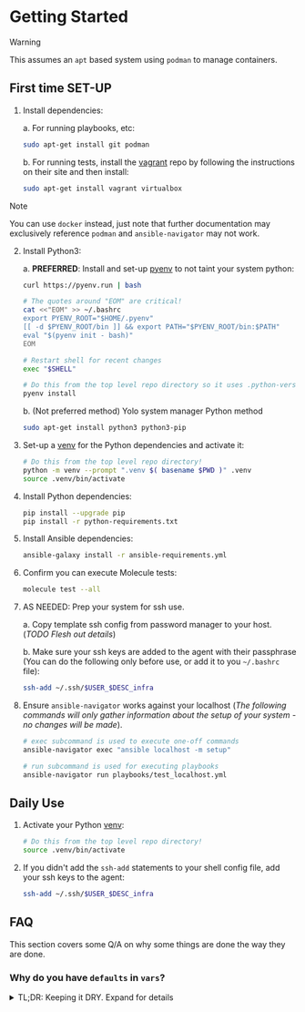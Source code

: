 # Getting Started

> [!WARNING]
> This assumes an `apt` based system using `podman` to manage containers.

## First time SET-UP

1. Install dependencies:

   a. For running playbooks, etc:

      ```bash
      sudo apt-get install git podman
      ```

   b. For running tests, install the [vagrant] repo by following the
      instructions on their site and then install:

      ```bash
      sudo apt-get install vagrant virtualbox
      ```

> [!NOTE]
> You can use `docker` instead, just note that further documentation may
> exclusively reference `podman` and `ansible-navigator` may not work.

2. Install Python3:

   a. **PREFERRED**: Install and set-up [pyenv] to not taint your system python:

   ```bash
   curl https://pyenv.run | bash

   # The quotes around "EOM" are critical!
   cat <<"EOM" >> ~/.bashrc
   export PYENV_ROOT="$HOME/.pyenv"
   [[ -d $PYENV_ROOT/bin ]] && export PATH="$PYENV_ROOT/bin:$PATH"
   eval "$(pyenv init - bash)"
   EOM

   # Restart shell for recent changes
   exec "$SHELL"

   # Do this from the top level repo directory so it uses .python-version file!
   pyenv install
   ```

   b. (Not preferred method) Yolo system manager Python method

   ```bash
   sudo apt-get install python3 python3-pip
   ```

3. Set-up a [venv] for the Python dependencies and activate it:

    ```bash
    # Do this from the top level repo directory!
    python -m venv --prompt ".venv $( basename $PWD )" .venv
    source .venv/bin/activate
    ```

4. Install Python dependencies:

    ```bash
    pip install --upgrade pip
    pip install -r python-requirements.txt
    ```

5. Install Ansible dependencies:

   ```bash
   ansible-galaxy install -r ansible-requirements.yml
   ```

6. Confirm you can execute Molecule tests:

   ```bash
   molecule test --all
   ```

7. AS NEEDED: Prep your system for ssh use.

    a. Copy template ssh config from password manager to your host.
    (_TODO Flesh out details_)

    b. Make sure your ssh keys are added to the agent with their passphrase (You
    can do the following only before use, or add it to you `~/.bashrc` file):

    ```bash
    ssh-add ~/.ssh/$USER_$DESC_infra
    ```

8. Ensure `ansible-navigator` works against your localhost (_The following
   commands will only gather information about the setup of your system - no
   changes will be made_).

   ```bash
   # exec subcommand is used to execute one-off commands
   ansible-navigator exec "ansible localhost -m setup"

   # run subcommand is used for executing playbooks
   ansible-navigator run playbooks/test_localhost.yml
   ```

## Daily Use

1. Activate your Python [venv]:

    ```bash
    # Do this from the top level repo directory!
    source .venv/bin/activate
    ```

2. If you didn't add the `ssh-add` statements to your shell config file, add
   your ssh keys to the agent:

    ```bash
    ssh-add ~/.ssh/$USER_$DESC_infra
    ```

## FAQ

This section covers some Q/A on why some things are done the way they are done.

### Why do you have `defaults` in `vars`?

<details><summary>TL;DR: Keeping it DRY. Expand for details</summary>
You may have noticed the following pattern of madness in the
`apache2_configure` role:

```yaml
# defaults/main.yml
apache2_configure_server_root: "{{ __apache2_configure_server_root }}"
...
```

```yaml
# vars/main.yml
# ============================== START DEFAULTS ============================== #
__apache2_configure_server_root: /etc/apache2
...
# =============================== END DEFAULTS =============================== #
```

I am aware this goes against best practice. However, I prefer [DRY], and not to
need to update a value in multiple places in the event that (light forbid) it
need to change. By putting my defaults values in `vars`, they can be used in
`defaults/main.yml`, `meta/main.yml` arg_specs, and I can link to the block in
the role README. The only draw back is the variables do not expand when using
`ansible-doc`. They do expand when argument validation fails and frankly I would
rather a user see them when they hit an error rather than the off chance they
are even aware they can use `ansible-doc` for that information. I included a
message in the argument_spec that the values can be found in `vars/main.yml` as
well.
</details>

<!-- Links -->
[DRY]:     https://en.wikipedia.org/wiki/Don%27t_repeat_yourself
[pyenv]:   https://github.com/pyenv/pyenv
[vagrant]: https://developer.hashicorp.com/vagrant/install
[venv]:    https://packaging.python.org/en/latest/guides/installing-using-pip-and-virtual-environments/#create-and-use-virtual-environments

<!-- markdownlint-configure-file {
  MD029: false
} -->
